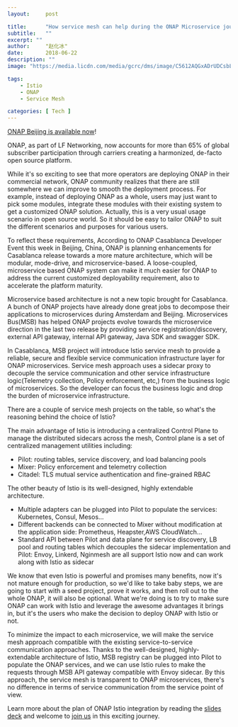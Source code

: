 ```yaml
---
layout:     post

title:      "How service mesh can help during the ONAP Microservice journey"
subtitle:   ""
excerpt: ""
author:     "赵化冰"
date:       2018-06-22
description: ""
image: "https://media.licdn.com/media/gcrc/dms/image/C5612AQGxADrUDCsbLg/article-cover_image-shrink_720_1280/0?e=2128896000&v=beta&t=sI_cpNncTX_zgG6yiGSEs5zIaIllthOzf_8_Blsul6M"

tags:
    - Istio
    - ONAP
    - Service Mesh

categories: [ Tech ]
---
```


[ONAP Beijing is available now](https://www.onap.org/announcement/2018/06/12/onap-announces-availability-of-beijing-release-enabling-a-deployment-ready-platform-for-network-automation-and-orchestration)!

ONAP, as part of LF Networking, now accounts for more than 65% of global subscriber participation through carriers creating a harmonized, de-facto open source platform.
<!-- more -->

While it's so exciting to see that more operators are deploying ONAP in their commercial network, ONAP community realizes that there are still somewhere we can improve to smooth the deployment process. For example, instead of deploying ONAP as a whole, users may just want to pick some modules, integrate these modules with their existing system to get a customized ONAP solution. Actually, this is a very usual usage scenario in open source world. So it should be easy to tailor ONAP to suit the different scenarios and purposes for various users.

To reflect these requirements, According to ONAP Casablanca Developer Event this week in Beijing, China, ONAP is planning enhancements for Casablanca release towards a more mature architecture, which will be modular, mode-drive, and microservice-based. A loose-coupled, microservice based ONAP system can make it much easier for ONAP to address the current customized deployability requirement, also to accelerate the platform maturity.

Microservice based architecture is not a new topic brought for Casablanca. A bunch of ONAP projects have already done great jobs to decompose their applications to microservices during Amsterdam and Beijing. Microservices Bus(MSB) has helped ONAP projects evolve towards the microservice direction in the last two release by providing service registration/discovery, external API gateway, internal API gateway, Java SDK and swagger SDK.

In Casablanca, MSB project will introduce Istio service mesh to provide a reliable, secure and flexible service communication infrastructure layer for ONAP microservices. Service mesh approach uses a sidecar proxy to decouple the service communication and other service infrastructure logic(Telemetry collection, Policy enforcement, etc,) from the business logic of microservices. So the developer can focus the business logic and drop the burden of microservice infrastructure.

There are a couple of service mesh projects on the table, so what's the reasoning behind the choice of Istio?

The main advantage of Istio is introducing a centralized Control Plane to manage the distributed sidecars across the mesh, Control plane is a set of centralized management utilities including:

-   Pilot: routing tables, service discovery, and load balancing pools
-   Mixer: Policy enforcement and telemetry collection
-   Citadel: TLS mutual service authentication and fine-grained RBAC

The other beauty of Istio is its well-designed, highly extendable architecture.

-   Multiple adapters can be plugged into Pilot to populate the services: Kubernetes, Consul, Mesos...
-   Different backends can be connected to Mixer without modification at the application side: Prometheus, Heapster,AWS CloudWatch...
-   Standard API between Pilot and data plane for service discovery, LB pool and routing tables which decouples the sidecar implementation and Pilot: Envoy, Linkerd, Nginmesh are all support Istio now and can work along with Istio as sidecar

We know that even Istio is powerful and promises many benefits, now it's not mature enough for production, so we'd like to take baby steps, we are going to start with a seed project, prove it works, and then roll out to the whole ONAP, it will also be optional. What we're doing is to try to make sure ONAP can work with Istio and leverage the awesome advantages it brings in, but it's the users who make the decision to deploy ONAP with Istio or not.

To minimize the impact to each microservice, we will make the service mesh approach compatible with the existing service-to-service communication approaches. Thanks to the well-designed, highly-extendable architecture of Istio, MSB registry can be plugged into Pilot to populate the ONAP services, and we can use Istio rules to make the requests through MSB API gateway compatible with Envoy sidecar. By this approach, the service mesh is transparent to ONAP microservices, there's no difference in terms of service communication from the service point of view.

Learn more about the plan of ONAP Istio integration by reading the [slides deck](https://wiki.onap.org/display/DW/Casablanca+Release+Developers+Forum+Session+Proposals?preview=/25434845/35521830/MSB%20Plan%20to%20Support%20Microservices-Based%20Architecture%20with%20Istio%20Service%20Mesh.pdf) and welcome to [join us](https://wiki.onap.org/display/DW/Microservices+Bus+Project) in this exciting journey.
